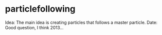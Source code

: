# particlefollowing

Idea: The main idea is creating particles that follows a master particle.
Date: Good question, I think 2013...
